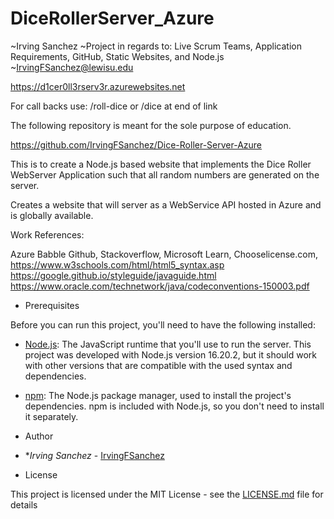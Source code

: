 # DiceRollerServer_Azure

~Irving Sanchez
~Project in regards to:
Live Scrum Teams, Application Requirements,
GitHub, Static Websites, and Node.js
~<IrvingFSanchez@lewisu.edu>

<https://d1cer0ll3rserv3r.azurewebsites.net>

For call backs use: /roll-dice or /dice at end of link

The following repository is meant for the sole purpose of education.

<https://github.com/IrvingFSanchez/Dice-Roller-Server-Azure>

This is to create a Node.js based website that implements the Dice Roller WebServer Application
such that all random numbers are generated on the server.

Creates a website that will server as a WebService API hosted in Azure and is globally available.

Work References:

 Azure
 Babble
 Github,
 Stackoverflow,
 Microsoft Learn,
 Chooselicense.com,
 <https://www.w3schools.com/html/html5_syntax.asp>
 <https://google.github.io/styleguide/javaguide.html>
 <https://www.oracle.com/technetwork/java/codeconventions-150003.pdf>

- Prerequisites

Before you can run this project, you'll need to have the following installed:

- [Node.js](https://nodejs.org/): The JavaScript runtime that you'll use to run the server. This project was developed with Node.js version 16.20.2, but it should work with other versions that are compatible with the used syntax and dependencies.
- [npm](https://www.npmjs.com/): The Node.js package manager, used to install the project's dependencies. npm is included with Node.js, so you don't need to install it separately.

- Author

- **Irving Sanchez*  - [IrvingFSanchez](https://github.com/IrvingFSanchez)

- License

This project is licensed under the MIT License - see the [LICENSE.md](LICENSE.md) file for details
